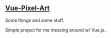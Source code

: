 ## [Vue-Pixel-Art](http://vue-pixel-art.s3-website-us-east-1.amazonaws.com/)

Some things and some stuff.

Simple project for me messing around w/ Vue.js..
